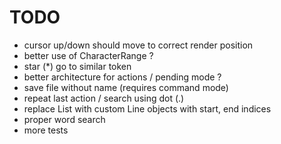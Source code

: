 # TODO

- cursor up/down should move to correct render position
- better use of CharacterRange ?
- star (*) go to similar token
- better architecture for actions / pending mode ?
- save file without name (requires command mode)
- repeat last action / search using dot (.)
- replace List<Characters> with custom Line objects with start, end indices 
- proper word search
- more tests
